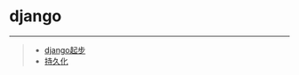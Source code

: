 # django
***
>* [django起步](https://github.com/520171/note/blob/master/django/django起步.md)
>* [持久化](https://github.com/520171/note/blob/master/django/持久化.md)
